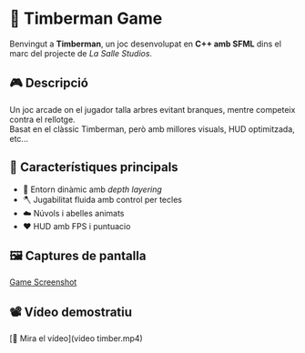 # 🌲 Timberman Game

Benvingut a **Timberman**, un joc desenvolupat en **C++ amb SFML** dins el marc del projecte de *La Salle Studios*.

## 🎮 Descripció

Un joc arcade on el jugador talla arbres evitant branques, mentre competeix contra el rellotge.  
Basat en el clàssic Timberman, però amb millores visuals, HUD optimitzada, etc...


## 🧩 Característiques principals

- 🌳 Entorn dinàmic amb *depth layering*
- 🪓 Jugabilitat fluida amb control per tecles
- ☁️ Núvols i abelles animats
- ❤️ HUD amb FPS i puntuacio

## 🖼️ Captures de pantalla
[Game Screenshot](images/screenshot1.png)


## 📽️ Vídeo demostratiu
[🎥 Mira el vídeo](video timber.mp4)
